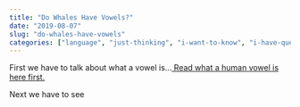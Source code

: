 ```yaml
---
title: "Do Whales Have Vowels?"
date: "2019-08-07"
slug: "do-whales-have-vowels"
categories: ["language", "just-thinking", "i-want-to-know", "i-have-questions", "created-in-your-brain"]
---
```


<!-- wp:paragraph -->
<p>First we have to talk about what a vowel is...<a href="https://ybotman.com/what-is-a-vowel/"> Read what a human vowel is here first.</a></p>
<!-- /wp:paragraph -->

<!-- wp:paragraph -->
<p>Next we have to see</p>
<!-- /wp:paragraph -->

<!-- wp:image {"id":585} -->
<figure class="wp-block-image"><img src="https://ybotman.com/wp-content/uploads/image-28.png" alt="" class="wp-image-585"/></figure>
<!-- /wp:image -->

<!-- wp:image {"id":586} -->
<figure class="wp-block-image"><img src="https://ybotman.com/wp-content/uploads/image-29.png" alt="" class="wp-image-586"/></figure>
<!-- /wp:image -->
